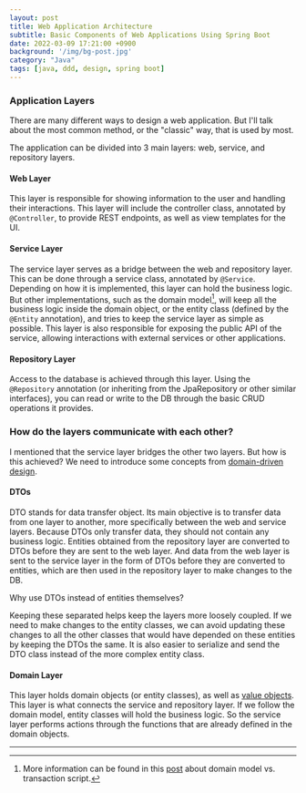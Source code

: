 ```yaml
---
layout: post
title: Web Application Architecture
subtitle: Basic Components of Web Applications Using Spring Boot
date: 2022-03-09 17:21:00 +0900
background: '/img/bg-post.jpg'
category: "Java"
tags: [java, ddd, design, spring boot]
---
```


### Application Layers
There are many different ways to design a web application. But I'll talk about the most common method, or the "classic" way, that is used by most. 

The application can be divided into 3 main layers: web, service, and repository layers.

#### Web Layer
This layer is responsible for showing information to the user and handling their interactions. This layer will include the controller class, annotated by `@Controller`, to provide REST endpoints, as well as view templates for the UI.  

#### Service Layer
The service layer serves as a bridge between the web and repository layer. This can be done through a service class, annotated by `@Service`. Depending on how it is implemented, this layer can hold the business logic. 
But other implementations, such as the domain model[^domainmodel], will keep all the business logic inside the domain object, or the entity class (defined by the `@Entity` annotation), and tries to keep the service layer as simple as possible. This layer is also responsible for exposing the public API of the service, allowing interactions with external services or other applications.

#### Repository Layer
Access to the database is achieved through this layer. Using the `@Repository` annotation (or inheriting from the JpaRepository or other similar interfaces), you can read or write to the DB through the basic CRUD operations it provides. 

### How do the layers communicate with each other?
I mentioned that the service layer bridges the other two layers. But how is this achieved? We need to introduce some concepts from [domain-driven design](https://en.wikipedia.org/wiki/Domain-driven_design).

#### DTOs
DTO stands for data transfer object. Its main objective is to transfer data from one layer to another, more specifically between the web and service layers. Because DTOs only transfer data, they should not contain any business logic. Entities obtained from the repository layer are converted to DTOs before they are sent to the web layer. And data from the web layer is sent to the service layer in the form of DTOs before they are converted to entities, which are then used in the repository layer to make changes to the DB. 

Why use DTOs instead of entities themselves? 

Keeping these separated helps keep the layers more loosely coupled. If we need to make changes to the entity classes, we can avoid updating these changes to all the other classes that would have depended on these entities by keeping the DTOs the same. It is also easier to serialize and send the DTO class instead of the more complex entity class. 

#### Domain Layer
This layer holds domain objects (or entity classes), as well as [value objects](https://en.wikipedia.org/wiki/Value_object#:~:text=In%20computer%20science%2C%20a%20value,money%20or%20a%20date%20range.). This layer is what connects the service and repository layer. If we follow the domain model, entity classes will hold the business logic. So the service layer performs actions through the functions that are already defined in the domain objects. 

---
[^domainmodel]: More information can be found in this [post](https://lorenzo-dee.blogspot.com/2014/06/quantifying-domain-model-vs-transaction-script.html) about domain model vs. transaction script.
